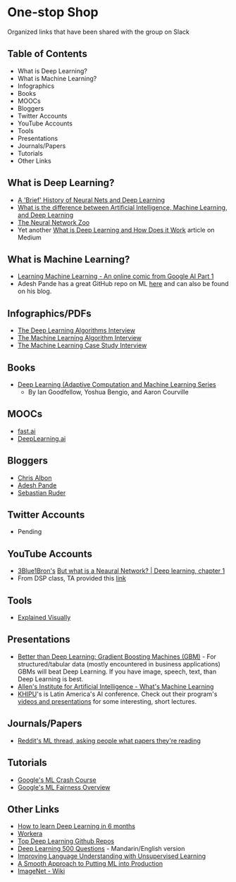 # One-stop Shop
Organized links that have been shared with the group on Slack

## Table of Contents
- What is Deep Learning? 
- What is Machine Learning? 
- Infographics
- Books
- MOOCs
- Bloggers
- Twitter Accounts
- YouTube Accounts
- Tools
- Presentations
- Journals/Papers
- Tutorials
- Other Links

## What is Deep Learning? 
- [A 'Brief' History of Neural Nets and Deep Learning](http://www.andreykurenkov.com/writing/ai/a-brief-history-of-neural-nets-and-deep-learning/)
- [What is the difference between Artificial Intelligence, Machine Learning, and Deep Learning](https://medium.com/@juniormiranda_23768/what-is-the-difference-between-artificial-intelligence-machine-learning-and-deep-learning-71ec27ea5a2a)
- [The Neural Network Zoo](https://www.asimovinstitute.org/neural-network-zoo/)
- Yet another [What is Deep Learning and How Does it Work](https://towardsdatascience.com/what-is-deep-learning-and-how-does-it-work-f7d02aa9d477) article on Medium

## What is Machine Learning?
- [Learning Machine Learning - An online comic from Google AI Part 1](https://cloud.google.com/products/ai/ml-comic-1/?utm_campaign=NLP%20News&utm_medium=email&utm_source=Revue%20newsletter)
- Adesh Pande has a great GitHub repo on ML [here](https://github.com/adeshpande3/Machine-Learning-Links-And-Lessons-Learned) and can also be found on his blog. 

## Infographics/PDFs
- [The Deep Learning Algorithms Interview](https://github.com/ludawg44/fuzzy-minds/blob/master/DL%20Algorithms%20Interview%20-%20Workera.pdf)
- [The Machine Learning Algorithm Interview](https://github.com/ludawg44/fuzzy-minds/blob/master/ML%20Algorithms%20Interview%20-%20Workera.pdf)
- [The Machine Learning Case Study Interview](https://github.com/ludawg44/fuzzy-minds/blob/master/ML%20Case%20Study%20Interview%20-%20Workera.pdf)

## Books
- [Deep Learning (Adaptive Computation and Machine Learning Series](https://www.amazon.com/Deep-Learning-Adaptive-Computation-Machine/dp/0262035618/ref=sr_1_1?ie=UTF8&qid=1472485235&sr=8-1&keywords=deep+learning+book)
  - By Ian Goodfellow, Yoshua Bengio, and Aaron Courville
  
## MOOCs
- [fast.ai](https://www.fast.ai)
- [DeepLearning.ai](https://www.deeplearning.ai/deep-learning-specialization/)

## Bloggers
- [Chris Albon](https://chrisalbon.com/)
- [Adesh Pande](https://adeshpande3.github.io/adeshpande3.github.io/)
- [Sebastian Ruder](http://newsletter.ruder.io/)

## Twitter Accounts
- Pending

## YouTube Accounts
- [3Blue1Bron's](https://www.youtube.com/channel/UCYO_jab_esuFRV4b17AJtAw) [But what is a Neaural Network? | Deep learning, chapter 1](https://www.youtube.com/watch?v=aircAruvnKk)
- From DSP class, TA provided this [link](https://www.youtube.com/playlist?list=PLVZqlMpoM6kaJX_2lLKjEhWI0NlqHfqzp)

## Tools
- [Explained Visually](http://setosa.io/ev/)

## Presentations
- [Better than Deep Learning: Gradient Boosting Machines (GBM)](https://www.youtube.com/watch?v=9GCEVv94udY) - For structured/tabular data (mostly encountered in business applications) GBMs will beat Deep Learning. If you have image, speech, text, than Deep Learning is best. 
- [Allen's Institute for Artificial Intelligence - What's Machine Learning](https://github.com/ludawg44/fuzzy-minds/blob/master/What%20is%20machine%20learning_.pdf)
- [KHIPU](https://khipu.ai/)'s is Latin America's AI conference. Check out their program's [videos and presentations](https://khipu.ai/program/) for some interesting, short lectures. 

## Journals/Papers
- [Reddit's ML thread, asking people what papers they're reading](https://www.reddit.com/r/MachineLearning/comments/dr6nca/d_machine_learning_wayr_what_are_you_reading_week/?%24deep_link=true&correlation_id=e83f9a66-d4f4-4115-826d-39b08adededa&ref=email_digest&ref_campaign=email_digest&ref_source=email&utm_content=post_title&utm_medium=digest&utm_name=top_posts&utm_source=email&utm_term=day&%243p=e_as&%24original_url=https%3A%2F%2Fwww.reddit.com%2Fr%2FMachineLearning%2Fcomments%2Fdr6nca%2Fd_machine_learning_wayr_what_are_you_reading_week%2F%3F%24deep_link%3Dtrue%26correlation_id%3De83f9a66-d4f4-4115-826d-39b08adededa%26ref%3Demail_digest%26ref_campaign%3Demail_digest%26ref_source%3Demail%26utm_content%3Dpost_title%26utm_medium%3Ddigest%26utm_name%3Dtop_posts%26utm_source%3Demail%26utm_term%3Dday&_branch_match_id=615267511017367956)

## Tutorials
- [Google's ML Crash Course](https://developers.google.com/machine-learning/crash-course)
- [Google's ML Fairness Overview](https://developers.google.com/machine-learning/fairness-overview/)

## Other Links
- [How to learn Deep Learning in 6 months](https://towardsdatascience.com/how-to-learn-deep-learning-in-6-months-e45e40ef7d48)
- [Workera](https://workera.ai/candidates/)
- [Top Deep Learning Github Repos](https://github.com/mbadry1/Top-Deep-Learning)
- [Deep Learning 500 Questions](https://github.com/scutan90/DeepLearning-500-questions) - Mandarin/English version
- [Improving Language Understanding with Unsupervised Learning](https://openai.com/blog/language-unsupervised/)
- [A Smooth Approach to Putting ML into Production](https://maxhalford.github.io/blog/a-smooth-approach-to-putting-machine-learning-into-production/)
- [ImageNet - Wiki](https://en.wikipedia.org/wiki/ImageNet)

